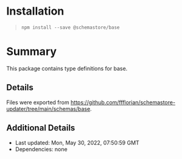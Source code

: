 # Installation
> `npm install --save @schemastore/base`

# Summary
This package contains type definitions for base.

## Details
Files were exported from https://github.com/ffflorian/schemastore-updater/tree/main/schemas/base.

## Additional Details
* Last updated: Mon, May 30, 2022, 07:50:59 GMT
* Dependencies: none
